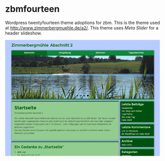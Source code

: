 # zbmfourteen
Wordpress twentyfourteen theme adoptions for zbm. This is the theme used at http://www.zimmerbergmuehle.de/a2/. This theme uses *Meta Slider* for a header slideshow.

![Template Screenshot](/screenshot.png)
